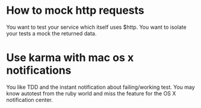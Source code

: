 # How to mock http requests

You want to test your service which itself uses $http. You want to isolate your tests a mock the returned data.

# Use karma with mac os x notifications

You like TDD and the instant notification about failing/working test. You may know autotest from
the ruby world and miss the feature for the OS X notification center.